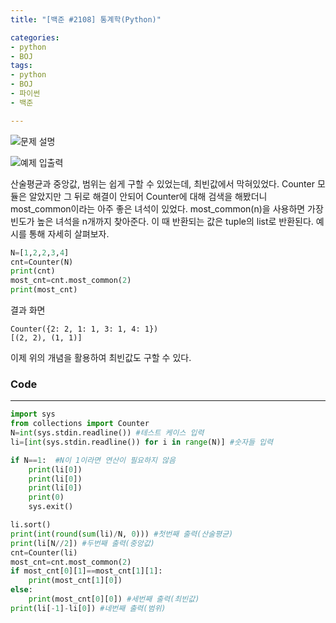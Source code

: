 ```yaml
---
title: "[백준 #2108] 통계학(Python)"

categories:
- python
- BOJ
tags:
- python
- BOJ
- 파이썬
- 백준

---
```


![문제 설명](https://user-images.githubusercontent.com/37354733/73905677-838c2f80-48e3-11ea-954c-2c5a12605aec.PNG)

![예제 입출력](https://user-images.githubusercontent.com/37354733/73905733-b504fb00-48e3-11ea-9d0c-2888474be991.PNG)

산술평균과 중앙값, 범위는 쉽게 구할 수 있었는데, 최빈값에서 막혀있었다.
Counter 모듈은 알았지만 그 뒤로 해결이 안되어 Counter에 대해 검색을 해봤더니 most_common이라는 아주 좋은 녀석이 있었다. most_common(n)을 사용하면 가장 빈도가 높은 녀석을 n개까지 찾아준다. 이 때 반환되는 값은 tuple의 list로 반환된다. 예시를 통해 자세히 살펴보자.
```python
N=[1,2,2,3,4]
cnt=Counter(N)
print(cnt)
most_cnt=cnt.most_common(2)
print(most_cnt)
```
결과 화면
```
Counter({2: 2, 1: 1, 3: 1, 4: 1})
[(2, 2), (1, 1)]
```

이제 위의 개념을 활용하여 최빈값도 구할 수 있다.

### Code
- - -
``` python
import sys
from collections import Counter
N=int(sys.stdin.readline()) #테스트 케이스 입력
li=[int(sys.stdin.readline()) for i in range(N)] #숫자들 입력

if N==1:  #N이 1이라면 연산이 필요하지 않음
    print(li[0])
    print(li[0])
    print(li[0])
    print(0)
    sys.exit()

li.sort()
print(int(round(sum(li)/N, 0))) #첫번째 출력(산술평균)
print(li[N//2]) #두번째 출력(중앙값)
cnt=Counter(li)
most_cnt=cnt.most_common(2)
if most_cnt[0][1]==most_cnt[1][1]:
    print(most_cnt[1][0])
else:
    print(most_cnt[0][0]) #세번째 출력(최빈값)
print(li[-1]-li[0]) #네번째 출력(범위)

```
